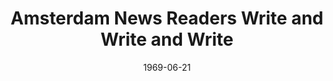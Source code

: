 --- 
title: Amsterdam News Readers Write and Write and Write
layout: "tc-single"
draft: true
hasContentInGallery: true
date: 1969-06-21
--- 